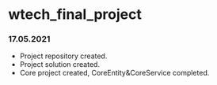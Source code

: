 # wtech_final_project
### 17.05.2021
<ul>
	<li>Project repository created.</li>
	<li>Project solution created.</li>
	<li>Core project created, CoreEntity&CoreService completed.</li>
</ul>